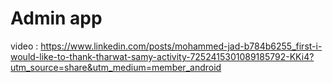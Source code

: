 # Admin app 
video : https://www.linkedin.com/posts/mohammed-jad-b784b6255_first-i-would-like-to-thank-tharwat-samy-activity-7252415301089185792-KKi4?utm_source=share&utm_medium=member_android


